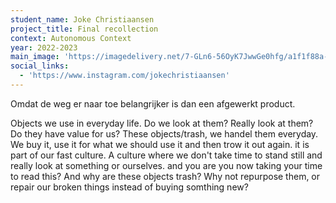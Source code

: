```yaml
---
student_name: Joke Christiaansen
project_title: Final recollection
context: Autonomous Context
year: 2022-2023
main_image: 'https://imagedelivery.net/7-GLn6-56OyK7JwwGe0hfg/a1f1f88a-8851-4aa2-9b5a-90696c1eaa00'
social_links:
  - 'https://www.instagram.com/jokechristiaansen'
---
```

Omdat de weg er naar toe belangrijker is dan een afgewerkt product.

Objects we use in everyday life. Do we look at them? Really look at them? Do they have value for us? These objects/trash, we handel them everyday. We buy it, use it for what we should use it and then trow it out again. it is part of our fast culture. A culture where we don't take time to stand still and really look at something or ourselves. and you are you now taking your time to read this? And why are these objects trash? Why not repurpose them, or repair our broken things instead of buying somthing new?